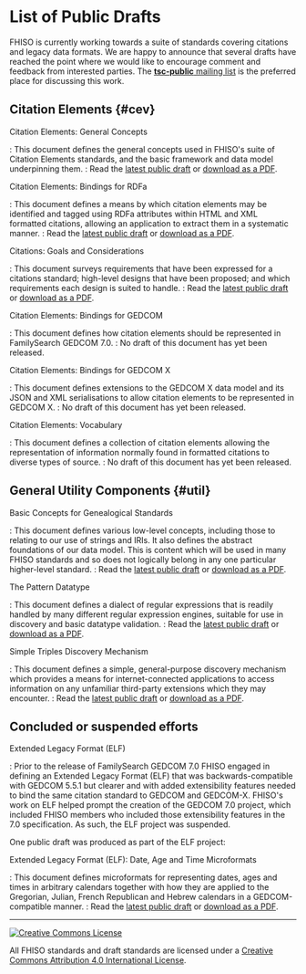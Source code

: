 List of Public Drafts
=====================

FHISO is currently working towards a suite of standards covering
citations and legacy data formats.  We are happy to announce that
several drafts have reached the point where we would like to encourage
comment and feedback from interested parties.  The [**tsc-public**
mailing list](tsc-public) is the preferred place for discussing this
work.

Citation Elements                                                 {#cev}
-----------------

Citation Elements: General Concepts

:  This document defines the general concepts used in FHISO's suite of
   Citation Elements standards, and the basic framework and data model
   underpinning them.
:  Read the [latest public draft](//fhiso.org/TR/cev-concepts) or 
   [download as a PDF](//fhiso.org/TR/cev-concepts.pdf).

Citation Elements: Bindings for RDFa

:  This document defines a means by which citation elements may be
   identified and tagged using RDFa attributes within HTML and XML
   formatted citations, allowing an application to extract them in a
   systematic manner.
:  Read the [latest public draft](//fhiso.org/TR/cev-rdfa-bindings) or
   [download as a PDF](//fhiso.org/TR/cev-rdfa-bindings.pdf).

Citations: Goals and Considerations

:  This document surveys requirements that have been expressed for
   a citations standard; high-level designs that have been proposed;
   and which requirements each design is suited to handle.
:  Read the [latest public draft](//fhiso.org/TR/citation-goals) or
   [download as a PDF](//fhiso.org/TR/citation-goals.pdf).

Citation Elements: Bindings for GEDCOM

:  This document defines how citation elements should be represented in
   FamilySearch GEDCOM 7.0.
:  No draft of this document has yet been released.

Citation Elements: Bindings for GEDCOM X

:  This document defines extensions to the GEDCOM X data model and its
   JSON and XML serialisations to allow citation elements to be
   represented in GEDCOM X.
:  No draft of this document has yet been released.

Citation Elements: Vocabulary

:  This document defines a collection of citation elements allowing the
   representation of information normally found in formatted citations
   to diverse types of source.
:  No draft of this document has yet been released.

General Utility Components                                       {#util}
--------------------------

Basic Concepts for Genealogical Standards

:  This document defines various low-level concepts, including those to
   relating to our use of strings and IRIs.  It also defines the
   abstract foundations of our data model.  This is content which will
   be used in many FHISO standards and so does not logically belong in
   any one particular higher-level standard.
:  Read the [latest public draft](//fhiso.org/TR/basic-concepts) or 
   [download as a PDF](//fhiso.org/TR/basic-concepts.pdf).

The Pattern Datatype

:  This document defines a dialect of regular expressions that is
   readily handled by many different regular expression engines,
   suitable for use in discovery and basic datatype validation.
:  Read the [latest public draft](//fhiso.org/TR/patterns) or 
   [download as a PDF](//fhiso.org/TR/patterns.pdf).

Simple Triples Discovery Mechanism

:  This document defines a simple, general-purpose discovery mechanism
   which provides a means for internet-connected applications to access
   information on any unfamiliar third-party extensions which they may
   encounter.
:  Read the [latest public draft](//fhiso.org/TR/triples-discovery) or
   [download as a PDF](//fhiso.org/TR/triples-discovery.pdf).


Concluded or suspended efforts
----------------------------

Extended Legacy Format (ELF)

:  Prior to the release of FamilySearch GEDCOM 7.0 FHISO engaged in
   defining an Extended Legacy Format (ELF) that was backwards-compatible
   with GEDCOM 5.5.1 but clearer and with added extensibility
   features needed to bind the same citation standard to GEDCOM and GEDCOM-X.
   FHISO's work on ELF helped prompt the creation of the GEDCOM 7.0 project,
   which included FHISO members who included those extensibility features
   in the 7.0 specification. As such, the ELF project was suspended.

   One public draft was produced as part of the ELF project:

   Extended Legacy Format (ELF): Date, Age and Time Microformats

   :  This document defines microformats for representing dates, ages and
      times in arbitrary calendars together with how they are applied to
      the Gregorian, Julian, French Republican and Hebrew calendars in a
      GEDCOM-compatible manner.
   :  Read the [latest public draft](//fhiso.org/TR/elf-dates) or
      [download as a PDF](//fhiso.org/TR/elf-dates.pdf).




---
<div class="cc-img"><a rel="license" href="http://creativecommons.org/licenses/by/4.0/"><img alt="Creative Commons License" style="border-width:0" src="https://i.creativecommons.org/l/by/4.0/88x31.png" /></a></div>

All FHISO standards and draft standards are licensed under a <a rel="license"
href="http://creativecommons.org/licenses/by/4.0/">Creative Commons Attribution
4.0 International License</a>.
